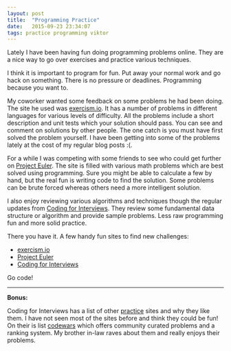 ```yaml
---
layout: post
title:  "Programming Practice"
date:   2015-09-23 23:34:07
tags: practice programming viktor
---
```


Lately I have been having fun doing programming problems online. They are a
nice way to go over exercises and practice various techniques.

I think it is important to program for fun. Put away your normal work and go
hack on something. There is no pressure or deadlines. Programming because
you want to.

My coworker wanted some feedback on some problems he had been doing.
The site he used was [exercism.io][exercism]. It has a number of problems in
different languages for various levels of difficulty. All the problems include
a short description and unit tests which your solution should pass. You can see
and comment on solutions by other people. The one catch is you must have first
solved the problem yourself. I have been getting into some of the problems
lately at the cost of my regular blog posts :(.

For a while I was competing with some friends to see who could get further on
[Project Euler][euler]. The site is filled with various math problems which are
best solved using programming. Sure you might be able to calculate a few by
hand, but the real fun is writing code to find the solution. Some problems can
be brute forced whereas others need a more intelligent solution.

I also enjoy reviewing various algorithms and techniques though the
regular updates from [Coding for Interviews][interviews]. They
review some fundamental data structure or algorithm and provide sample problems.
Less raw programming fun and more solid practice.

There you have it. A few handy fun sites to find new challenges:

* [exercism.io][exercism]
* [Project Euler][euler]
* [Coding for Interviews][interviews]

Go code!

<hr />

**Bonus:**

Coding for Interviews has a list of other [practice][practice] sites and why they
like them. I have not seen most of the sites before and think they could be
fun! On their is list [codewars][codewars] which offers community curated
problems and a ranking system. My brother in-law raves about them and really
enjoys their problems.

[exercism]: http://exercism.io/
[euler]: https://projecteuler.net/
[interviews]: http://codingforinterviews.com/
[codewars]: http://www.codewars.com/
[practice]: http://codingforinterviews.com/practice